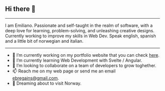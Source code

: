 

## Hi there 👋

---

  I am Emiliano. Passionate and self-taught in the realm of software, with a deep love for learning, problem-solving, and unleashing creative designs.
Currently working to improve my skills in Web Dev. 
  Speak english, spanish and a little bit of norwegian and italian.

---

- 🔭 I’m currently working on my portfolio website that you can check [here](https://ebregains.vercel.app/about).
- 🌱 I’m currently learning Web Development with Svelte / Angular.
- 👯 I’m looking to collaborate on a team of developers to grow toghether.
- 📫 Reach me on my web page or send me an email [ebregains@gmail.com](mailto:ebregains@gmail.com).
- 🚐 Dreaming about to visit Norway.
